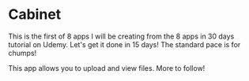 # Cabinet

This is the first of 8 apps I will be creating from the 8 apps in 30 days tutorial on Udemy.
Let's get it done in 15 days!  The standard pace is for chumps!


This app allows you to upload and view files.  More to follow!